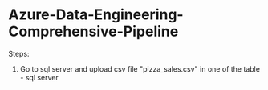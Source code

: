 # Azure-Data-Engineering-Comprehensive-Pipeline

Steps:
1. Go to sql server and upload csv file "pizza_sales.csv" in one of the table - sql server
   
